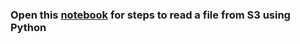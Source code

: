 ### Open this [notebook](https://github.com/prakhyatkarri/read-s3-python/blob/main/read-files-from-s3.ipynb) for steps to read a file from S3 using Python